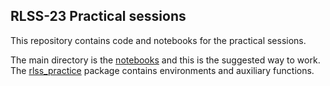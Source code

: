 ## RLSS-23 Practical sessions

This repository contains code and notebooks for the practical sessions.

The main directory is the [notebooks](notebooks/) and this is the suggested way to work.
The [rlss_practice](rlss_practice/) package contains environments and auxiliary functions.